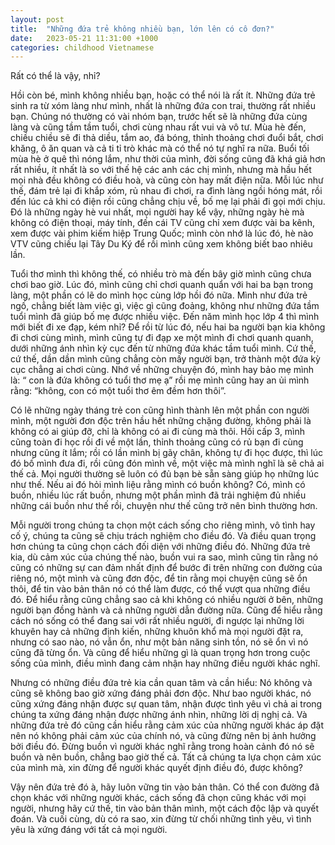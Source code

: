 ```yaml
---
layout: post
title:  "Những đứa trẻ không nhiều bạn, lớn lên có cô đơn?"
date:   2023-05-21 11:31:00 +1000
categories: childhood Vietnamese
---
```


Rất có thể là vậy, nhỉ?

Hồi còn bé, mình không nhiều bạn, hoặc có thể nói là rất ít. Những đứa trẻ sinh ra từ xóm làng như mình, nhất là những đứa con trai, thường rất nhiều bạn. Chúng nó thường có vài nhóm bạn, trước hết sẽ là những đứa cùng làng và cũng tầm tầm tuổi, chơi cùng nhau rất vui và vô tư. Mùa hè đến, chiều chiều sẽ đi thả diều, tắm ao, đá bóng, thỉnh thoảng chơi đuổi bắt, chơi khăng, ô ăn quan và cả ti tỉ trò khác mà có thể nó tự nghĩ ra nữa. Buổi tối mùa hè ở quê thì nóng lắm, như thời của mình, đời sống cũng đã khá giả hơn rất nhiều, ít nhất là so với thế hệ các anh các chị mình, nhưng mà hầu hết mọi nhà đều không có điều hoà, và cũng còn hay mất điện nữa. Mỗi lúc như thế, đám trẻ lại đi khắp xóm, rủ nhau đi chơi, ra đình làng ngồi hóng mát, rồi đến lúc cả khi có điện rồi cũng chẳng chịu về, bố mẹ lại phải đi gọi mới chịu. Đó là những ngày hè vui nhất, mọi người hay kể vậy, những ngày hè mà không có điện thoại, máy tính, đến cái TV cũng chỉ xem được vài ba kênh, xem được vài phim kiếm hiệp Trung Quốc; mình còn nhớ là lúc đó, hè nào VTV cũng chiếu lại Tây Du Ký để rồi mình cũng xem không biết bao nhiêu lần.

Tuổi thơ mình thì không thế, có nhiều trò mà đến bây giờ mình cũng chưa chơi bao giờ. Lúc đó, mình cũng chỉ chơi quanh quẩn với hai ba bạn trong làng, một phần có lẽ do mình học cùng lớp hồi đó nữa. Mình như đứa trẻ ngố, chẳng biết làm việc gì, việc gì cũng đoảng, không như những đứa tầm tuổi mình đã giúp bố mẹ được nhiều việc. Đến năm mình học lớp 4 thì mình mới biết đi xe đạp, kém nhỉ? Để rồi từ lúc đó, nếu hai ba người bạn kia không đi chơi cùng mình, mình cũng tự đi đạp xe một mình đi chơi quanh quanh, dưới những ánh nhìn kỳ cục đến từ những đứa khác tầm tuổi mình. Cứ thế, cứ thế, dần dần mình cũng chẳng còn mấy người bạn, trở thành một đứa kỳ cục chẳng ai chơi cùng. Nhớ về những chuyện đó, mình hay bảo mẹ mình là: “ con là đứa không có tuổi thơ mẹ ạ” rồi mẹ mình cũng hay an ủi mình rằng: “không, con có một tuổi thơ êm đềm hơn thôi”.

Có lẽ những ngày tháng trẻ con cũng hình thành lên một phần con người mình, một người đơn độc trên hầu hết những chặng đường, không phải là không có ai giúp đỡ, chỉ là không có ai đi cùng mà thôi. Hồi cấp 3, mình cũng toàn đi học rồi đi về một lần, thỉnh thoảng cũng có rủ bạn đi cùng nhưng cũng ít lắm; rồi có lần mình bị gãy chân, không tự đi học được, thì lúc đó bố mình đưa đi, rồi cũng đón mình về, một việc mà mình nghĩ là sẽ chả ai thế cả. Mọi người thường sẽ luôn có đủ bạn bè sẵn sàng giúp họ những lúc như thế. Nếu ai đó hỏi mình liệu rằng mình có buồn không? Có, mình có buồn, nhiều lúc rất buồn, nhưng một phần mình đã trải nghiệm đủ nhiều những cái buồn như thế rồi, chuyện như thế cũng trở nên bình thường hơn.

Mỗi người trong chúng ta chọn một cách sống cho riêng mình, vô tình hay cố ý, chúng ta cũng sẽ chịu trách nghiệm cho điều đó. Và điều quan trọng hơn chúng ta cũng chọn cách đối diện với những điều đó. Những đứa trẻ kia, dù cảm xúc của chúng thế nào, buồn vui ra sao, mình cũng tin rằng nó cũng có những sự can đảm nhất định để bước đi trên những con đường của riêng nó, một mình và cũng đơn độc, để tin rằng mọi chuyện cũng sẽ ổn thôi, để tin vào bản thân nó có thể làm được, có thể vượt qua những điều đó. Để hiểu rằng cũng chẳng sao cả khi không có nhiều người ở bên, những người bạn đồng hành và cả những người dẫn đường nữa. Cũng để hiểu rằng cách nó sống có thể đang sai với rất nhiều người, đi ngược lại những lời khuyên hay cả những định kiến, những khuôn khổ mà mọi người đặt ra, nhưng có sao nào, nó vẫn ổn, như một bản năng sinh tồn, nó sẽ ổn vì nó cũng đã từng ổn. Và cũng để hiểu những gì là quan trọng hơn trong cuộc sống của mình, điều mình đang cảm nhận hay những điều người khác nghĩ.

Nhưng có những điều đứa trẻ kia cần quan tâm và cần hiểu: Nó không và cũng sẽ không bao giờ xứng đáng phải đơn độc. Như bao người khác, nó cũng xứng đáng nhận được sự quan tâm, nhận được tình yêu vì chả ai trong chúng ta xứng đáng nhận được những ánh nhìn, những lời dị nghị cả. Và những đứa trẻ đó cũng cần hiểu rằng cảm xúc của những người khác áp đặt nên nó không phải cảm xúc của chính nó, và cũng đừng nên bị ảnh hưởng bởi điều đó. Đừng buồn vì người khác nghĩ rằng trong hoàn cảnh đó nó sẽ buồn và nên buồn, chẳng bao giờ thế cả. Tất cả chúng ta lựa chọn cảm xúc của mình mà, xin đừng để người khác quyết định điều đó, được không?

Vậy nên đứa trẻ đó à, hãy luôn vững tin vào bản thân. Có thể con đường đã chọn khác với những người khác, cách sống đã chọn cũng khác với mọi người, nhưng hãy cứ thế, tin vào bản thân mình, một cách độc lập và quyết đoán. Và cuối cùng, dù có ra sao, xin đừng từ chối những tình yêu, vì tình yêu là xứng đáng với tất cả mọi người.